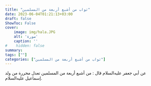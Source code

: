 ```yaml
---
title: "ثواب من أشبع أربعة من المسلمين"
date: 2023-06-04T01:21:13+03:00
draft: false
ShowToc: False
cover:
    image: img/hala.JPG
    alt: 'صورة'
    caption: ''
#    hidden: false
summary: 
tags: [""]
categories: ["ثواب من أشبع أربعة من المسلمين"]
---
```

عن أبي جعفر
عليه‌السلام قال : من أشبع أربعة من المسلمين تعدل محررة من ولد
إسماعيل عليه‌السلام.

